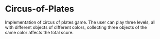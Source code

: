 # Circus-of-Plates
Implementation of circus of plates game. The user can play three levels, all with different
objects of different colors, collecting three objects of the same color affects the total
score.
